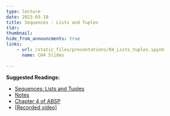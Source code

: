 ```yaml
---
type: lecture
date: 2023-03-10
title: Sequences - Lists and Tuples
tldr: 
thumbnail: 
hide_from_announcments: true
links: 
    - url: /static_files/presentations/04_Lists_tuples.ipynb
      name: CH4 Slides 
      
---
```

**Suggested Readings:**
- [Sequences: Lists and Tuples](https://github.com/phonchi/nsysu-math106A-2023/blob/master/static_files/presentations/04_Lists_tuples.ipynb)
- [Notes](https://hackmd.io/@phonchi/programming-ch4)
- [Chapter 4 of ABSP](https://automatetheboringstuff.com/2e/chapter4/)
- [[Recorded video]](https://youtube.com/playlist?list=PLHNZtBNWQ-86uJeDYYLtU6P714iAc0ThS)
